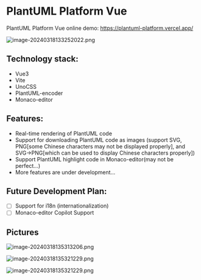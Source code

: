 # PlantUML Platform Vue

PlantUML Platform Vue online demo: https://plantuml-platform.vercel.app/

![image-20240318133252022.png](https://s2.loli.net/2024/03/18/tX9uOyrwbcWBfsm.png)


## Technology stack: 

- Vue3
- Vite
- UnoCSS
- PlantUML-encoder
- Monaco-editor

## Features:

- Real-time rendering of PlantUML code
- Support for downloading PlantUML code as images (support SVG, PNG[some Chinese characters may not be displayed properly], and SVG->PNG[which can be used to display Chinese characters properly])
- Support PlantUML highlight code in Monaco-editor(may not be perfect...)
- More features are under development...

## Future Development Plan:

- [ ] Support for i18n (internationalization) 
- [ ] Monaco-editor Copilot Support

## Pictures

![image-20240318135313206.png](https://s2.loli.net/2024/03/18/uAdogmLGfM8Rn6J.png)

![image-20240318135321229.png](https://s2.loli.net/2024/03/18/3I5niZhYuK91vfJ.png)

![image-20240318135321229.png](https://s2.loli.net/2024/03/18/3I5niZhYuK91vfJ.png)